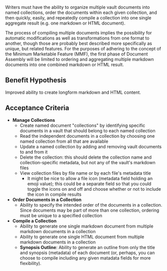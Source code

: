 Writers must have the ability to organize multiple vault documents into named collections, order the documents within each given collection, and then quickly, easily, and repeatedly compile a collection into one single aggregate result (e.g. one markdown or HTML document).

The process of compiling multiple documents implies the possibility for automatic modifications as well as transformations from one format to another, though those are probably best described more specifically as unique, but related features. For the purposes of adhering to the concept of the Minimum Marketable Feature (MMF), the first phase of Document Assembly will be limited to ordering and aggregating multiple markdown documents into one combined markdown or HTML result.

## Benefit Hypothesis

Improved ability to create longform markdown and HTML content. 

## Acceptance Criteria
- **Manage Collections**
	- Create named document "collections" by identifying specific documents in a vault that should belong to each named collection
	- Read the independent documents in a collection by choosing one named collection from all that are available
	- Update a named collection by adding and removing vault documents to and from it
	- Delete the collection: this should delete the collection name and collection-specific metadata, but not any of the vault's markdown files
	- View collection files by file name or by each file's metadata title
		- It might be nice to allow a file icon (metadata field holding an emoji value); this could be a separate field so that you could toggle the icons on and off and choose whether or not to include the icon in compile results
- **Order Documents in a Collection**
	- Ability to specify the intended order of the documents in a collection. Since documents may be part of more than one collection, ordering must be unique to a specified collection
- **Compile a Collection**
	- Ability to generate one single markdown document from multiple markdown documents in a collection
	- Ability to generate one single HTML document from multiple markdown documents in a collection
	- **Synopsis Outline**: Ability to generate an outline from only the title and synopsis (metadata) of each document (or, perhaps, you can choose to compile including any given matadata fields for more flexibility).
